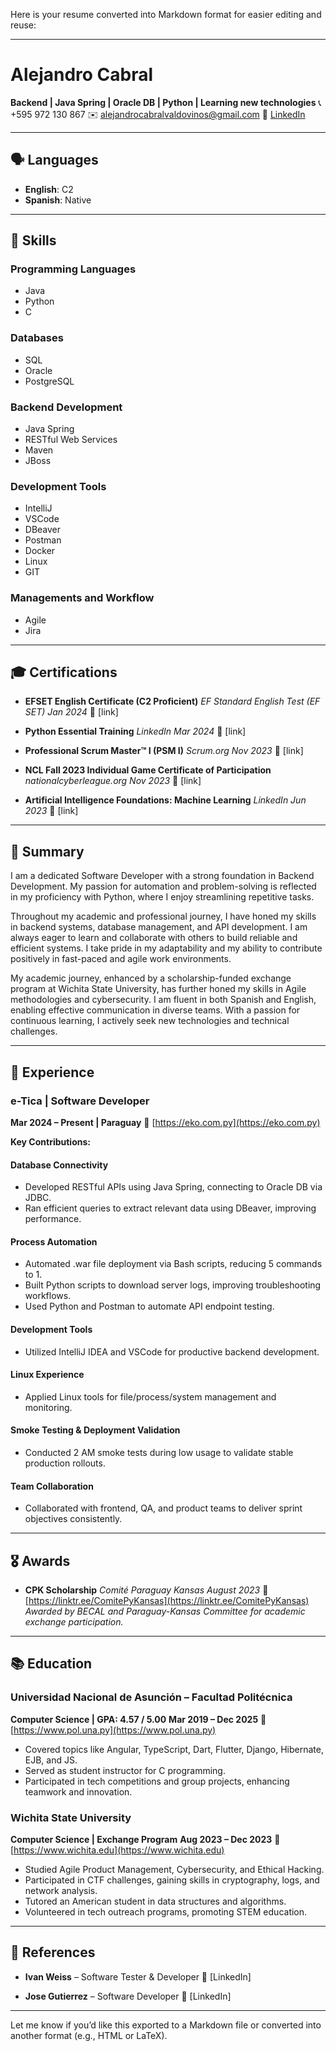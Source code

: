 Here is your resume converted into Markdown format for easier editing and reuse:

---

# Alejandro Cabral

**Backend | Java Spring | Oracle DB | Python | Learning new technologies**
📞 +595 972 130 867
✉️ [alejandrocabralvaldovinos@gmail.com](mailto:alejandrocabralvaldovinos@gmail.com)
🔗 [LinkedIn](https://linkedin.com/in/alejandro-nicolas-cabral-valdovinos/)

---

## 🗣️ Languages

* **English**: C2
* **Spanish**: Native

---

## 🧠 Skills

### Programming Languages

* Java
* Python
* C

### Databases

* SQL
* Oracle
* PostgreSQL

### Backend Development

* Java Spring
* RESTful Web Services
* Maven
* JBoss

### Development Tools

* IntelliJ
* VSCode
* DBeaver
* Postman
* Docker
* Linux
* GIT

### Managements and Workflow

* Agile
* Jira

---

## 🎓 Certifications

* **EFSET English Certificate (C2 Proficient)**
  *EF Standard English Test (EF SET)*
  *Jan 2024*
  🔗 \[link]

* **Python Essential Training**
  *LinkedIn*
  *Mar 2024*
  🔗 \[link]

* **Professional Scrum Master™ I (PSM I)**
  *Scrum.org*
  *Nov 2023*
  🔗 \[link]

* **NCL Fall 2023 Individual Game Certificate of Participation**
  *nationalcyberleague.org*
  *Nov 2023*
  🔗 \[link]

* **Artificial Intelligence Foundations: Machine Learning**
  *LinkedIn*
  *Jun 2023*
  🔗 \[link]

---

## 🧾 Summary

I am a dedicated Software Developer with a strong foundation in Backend Development. My passion for automation and problem-solving is reflected in my proficiency with Python, where I enjoy streamlining repetitive tasks.

Throughout my academic and professional journey, I have honed my skills in backend systems, database management, and API development. I am always eager to learn and collaborate with others to build reliable and efficient systems. I take pride in my adaptability and my ability to contribute positively in fast-paced and agile work environments.

My academic journey, enhanced by a scholarship-funded exchange program at Wichita State University, has further honed my skills in Agile methodologies and cybersecurity. I am fluent in both Spanish and English, enabling effective communication in diverse teams. With a passion for continuous learning, I actively seek new technologies and technical challenges.

---

## 💼 Experience

### e-Tica | Software Developer

**Mar 2024 – Present | Paraguay**
🔗 [https://eko.com.py](https://eko.com.py)

**Key Contributions:**

#### Database Connectivity

* Developed RESTful APIs using Java Spring, connecting to Oracle DB via JDBC.
* Ran efficient queries to extract relevant data using DBeaver, improving performance.

#### Process Automation

* Automated .war file deployment via Bash scripts, reducing 5 commands to 1.
* Built Python scripts to download server logs, improving troubleshooting workflows.
* Used Python and Postman to automate API endpoint testing.

#### Development Tools

* Utilized IntelliJ IDEA and VSCode for productive backend development.

#### Linux Experience

* Applied Linux tools for file/process/system management and monitoring.

#### Smoke Testing & Deployment Validation

* Conducted 2 AM smoke tests during low usage to validate stable production rollouts.

#### Team Collaboration

* Collaborated with frontend, QA, and product teams to deliver sprint objectives consistently.

---

## 🎖️ Awards

* **CPK Scholarship**
  *Comité Paraguay Kansas*
  *August 2023*
  🔗 [https://linktr.ee/ComitePyKansas](https://linktr.ee/ComitePyKansas)
  *Awarded by BECAL and Paraguay-Kansas Committee for academic exchange participation.*

---

## 📚 Education

### Universidad Nacional de Asunción – Facultad Politécnica

**Computer Science | GPA: 4.57 / 5.00**
**Mar 2019 – Dec 2025**
🔗 [https://www.pol.una.py](https://www.pol.una.py)

* Covered topics like Angular, TypeScript, Dart, Flutter, Django, Hibernate, EJB, and JS.
* Served as student instructor for C programming.
* Participated in tech competitions and group projects, enhancing teamwork and innovation.

### Wichita State University

**Computer Science | Exchange Program**
**Aug 2023 – Dec 2023**
🔗 [https://www.wichita.edu](https://www.wichita.edu)

* Studied Agile Product Management, Cybersecurity, and Ethical Hacking.
* Participated in CTF challenges, gaining skills in cryptography, logs, and network analysis.
* Tutored an American student in data structures and algorithms.
* Volunteered in tech outreach programs, promoting STEM education.

---

## 📇 References

* **Ivan Weiss** – Software Tester & Developer
  🔗 \[LinkedIn]

* **Jose Gutierrez** – Software Developer
  🔗 \[LinkedIn]

---

Let me know if you’d like this exported to a Markdown file or converted into another format (e.g., HTML or LaTeX).
